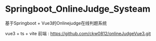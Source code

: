 # Springboot_OnlineJudge_Systeam
基于Springboot + Vue3的Onlinejudge在线判题系统

vue3 + ts + vite 前端 : https://github.com/ckw0812/onlineJudgeVue3.git
